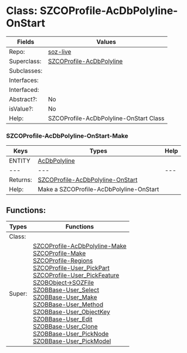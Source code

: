 
# Class:	SZCOProfile-AcDbPolyline-OnStart

| Fields | Values |
| --------- | --------- |
| Repo: | [soz-live](/repos/soz-live.html) |
| Superclass: | [SZCOProfile-AcDbPolyline](SZCOProfile-AcDbPolyline.html) |
| Subclasses: |  |
| Interfaces: |  |
| Interfaced: |  |
| Abstract?: | No |
| isValue?: | No |
| Help: | SZCOProfile-AcDbPolyline-OnStart Class |

### SZCOProfile-AcDbPolyline-OnStart-Make

| Keys | Types | Help |
| --------- | --------- | --------- |
| ENTITY | [AcDbPolyline](AcDbPolyline.html) |  |
| --- | --- | --- |
| Returns: | [SZCOProfile-AcDbPolyline-OnStart](SZCOProfile-AcDbPolyline-OnStart.html) |
| Help: | Make a SZCOProfile-AcDbPolyline-OnStart |


## Functions:

| Types | Functions |
| --------- | --------- |
| Class: |  |
| Super: | [SZCOProfile-AcDbPolyline-Make](SZCOProfile-AcDbPolyline.html) <br> [SZCOProfile-Make](SZCOProfile.html) <br> [SZCOProfile-Regions](SZCOProfile.html) <br> [SZCOProfile-User_PickPart](SZCOProfile.html) <br> [SZCOProfile-User_PickFeature](SZCOProfile.html) <br> [SZOBObject->SOZFile](SZOBObject.html) <br> [SZOBBase-User_Select](SZOBBase.html) <br> [SZOBBase-User_Make](SZOBBase.html) <br> [SZOBBase-User_Method](SZOBBase.html) <br> [SZOBBase-User_ObjectKey](SZOBBase.html) <br> [SZOBBase-User_Edit](SZOBBase.html) <br> [SZOBBase-User_Clone](SZOBBase.html) <br> [SZOBBase-User_PickNode](SZOBBase.html) <br> [SZOBBase-User_PickModel](SZOBBase.html) |


